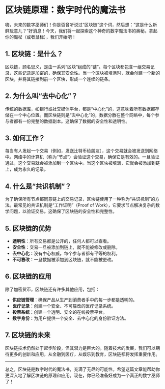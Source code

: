# 区块链原理：数字时代的魔法书

嗨，未来的数字巫师们！你是否曾听说过“区块链”这个词，然后想：“这是什么新鲜玩意儿？”好消息！今天，我们将一起探索这个神奇的数字魔法书的奥秘。拿起你的魔杖（或者鼠标），我们开始吧！

## 1. 区块链：是什么？

区块链，顾名思义，是由一系列“区块”组成的“链”。每个区块都包含一组交易记录，这些记录是加密的，确保其安全性。当一个区块被填满时，就会创建一个新的区块，并将其链接到前一个区块，形成一个连续的链条。

## 2. 为什么叫“去中心化”？

传统的数据库，如银行或社交媒体平台，都是“中心化”的，这意味着所有数据都存储在一个中心位置。而区块链则是“去中心化”的，数据分散在整个网络中，每个参与者都有一份完整的数据副本。这确保了数据的安全性和透明性。

## 3. 如何工作？

每当有人发起一个交易（例如，发送比特币给朋友），这个交易就会被发送到网络中。网络中的计算机（称为“节点”）会验证这个交易，确保它是有效的。一旦验证通过，这个交易就会被添加到一个区块中。当这个区块被填满，它就会被添加到链上，成为永久的记录。

## 4. 什么是“共识机制”？

为了确保所有节点都同意链上的交易记录，区块链使用了一种称为“共识机制”的方法。最常见的共识机制是“工作证明”（Proof of Work），它要求节点解决复杂的数学问题，以验证交易。这确保了区块链的安全性和完整性。

## 5. 区块链的优势

- **透明性**：所有交易都是公开的，任何人都可以查看。
- **安全性**：交易一旦被添加到链上，就不能被修改或删除。
- **去中心化**：没有中心权威，每个参与者都有平等的权利。
- **不可篡改**：一旦数据被添加到区块链，就不能被更改。

## 6. 区块链的应用

除了加密货币，区块链还有许多其他应用，包括：

- **供应链管理**：确保产品从生产到消费者手中的每一步都是透明的。
- **医疗记录**：创建一个安全、不可篡改的医疗记录系统。
- **投票系统**：创建一个透明、安全的在线投票平台。
- **数字身份**：为用户提供一个安全、去中心化的身份验证方法。

## 7. 区块链的未来

区块链技术仍然处于起步阶段，但其潜力是巨大的。随着技术的发展，我们可以期待更多的创新和应用，从金融到医疗，从娱乐到教育，区块链都将发挥重要作用。

---

总之，区块链是数字时代的魔法书，充满了无尽的可能性。希望这篇文章能帮助你更深入地了解区块链的原理和应用。现在，你已经准备好成为一个真正的数字巫师了！

